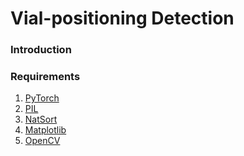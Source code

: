 # Vial-positioning Detection

### Introduction


### Requirements
  1) [PyTorch](https://pytorch.org/)
  2) [PIL](https://pillow.readthedocs.io/en/stable/installation.html)
  3) [NatSort](https://pypi.org/project/natsort/)
  4) [Matplotlib](https://matplotlib.org/stable/users/installing.html)
  5) [OpenCV](https://pypi.org/project/opencv-python/)
